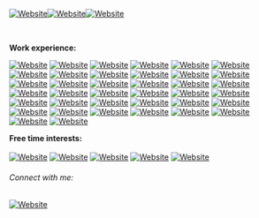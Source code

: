 <!--### Greetings! <img src="https://media.giphy.com/media/hvRJCLFzcasrR4ia7z/giphy.gif" width="18px">-->

<!--I'm Yawar P.<br/>-->
[![Website](https://img.shields.io/badge/Software%20%20Engineer-darkblue?style=for-the-badge)](https://github.com/YawarPandar)[![Website](https://img.shields.io/badge/InfoSec%20%20Enthusiastic-darkred?style=for-the-badge)](https://github.com/YawarPandar)[![Website](https://img.shields.io/badge/Casual%20%20Gamer-yellow?style=for-the-badge)](https://github.com/YawarPandar)
<!--
![Badge](https://github-readme-stats.vercel.app/api/top-langs/?username=YawarPandar&theme=highcontrast)
![Badge](https://github-readme-stats.vercel.app/api?username=YawarPandar&theme=blue-green)
-->
<!--Currently working on software outsourcing services for banking and financial companies, and also learning about networking stuff by myself.<br/>--><br/>
**Work experience:**<br/>

[![Website](https://img.shields.io/badge/Visual%20%20Studio%20%20.Net-white?style=flat&logo=visual-studio&logoColor=blue)](https://visualstudio.microsoft.com/vs/) 
[![Website](https://img.shields.io/badge/.NET-white?style=flat&logo=.net&logoColor=purple)](https://dotnet.microsoft.com/) 
[![Website](https://img.shields.io/badge/Visual%20%20Studio%20%20Code-white?style=flat&logo=visual-studio-code&logoColor=blue)](https://code.visualstudio.com/) 
[![Website](https://img.shields.io/badge/Red%20%20Hat%20%20CodeReady%20%20Studio-white?style=flat&logo=red-hat&logoColor=red)](https://www.redhat.com/en/technologies/jboss-middleware/codeready-studio) 
[![Website](https://img.shields.io/badge/Microsoft%20%20SQL%20%20Server-white?style=flat&logo=microsoft-sql-server&logoColor=black)](https://www.microsoft.com/en-us/sql-server/sql-server-2019) 
[![Website](https://img.shields.io/badge/Oracle-white?style=flat&logo=oracle&logoColor=orange)](https://www.oracle.com/database/) 
[![Website](https://img.shields.io/badge/MySQL-white?style=flat&logo=mysql&logoColor=blue)](https://www.mysql.com/) 
[![Website](https://img.shields.io/badge/MongoDB-white?style=flat&logo=mongodb&logoColor=brightgreen)](https://www.mongodb.com/) 
[![Website](https://img.shields.io/badge/Microsoft%20%20Azure-white?style=flat&logo=microsoft-azure&logoColor=blue)](https://azure.microsoft.com/en-us/) 
[![Website](https://img.shields.io/badge/Amazon%20%20AWS-white?style=flat&logo=amazon-aws&logoColor=yellowgreen)](https://aws.amazon.com/) 
[![Website](https://img.shields.io/badge/C%23-white?style=flat&logo=c-sharp&logoColor=blue)](https://docs.microsoft.com/en-us/dotnet/csharp/) 
[![Website](https://img.shields.io/badge/Angular-white?style=flat&logo=angular&logoColor=red)](https://angular.io/) 
[![Website](https://img.shields.io/badge/Java-white?style=flat&logo=openjdk&logoColor=red)](https://www.java.com/) 
[![Website](https://img.shields.io/badge/JavaScript-white?style=flat&logo=javascript&logoColor=yellow)](https://www.javascript.com/) 
[![Website](https://img.shields.io/badge/JQuery-white?style=flat&logo=jquery&logoColor=blue)](https://jquery.com/) 
[![Website](https://img.shields.io/badge/TypeScript-white?style=flat&logo=typescript&logoColor=blue)](https://www.typescriptlang.org/) 
[![Website](https://img.shields.io/badge/PHP-white?style=flat&logo=php&logoColor=blueviolet)](https://www.php.net/) 
[![Website](https://img.shields.io/badge/Power%20%20BI-white?style=flat&logo=power-bi&logoColor=yellow)](https://powerbi.microsoft.com/) 
[![Website](https://img.shields.io/badge/Microsoft%20%20Visio-white?style=flat&logo=microsoft-visio&logoColor=blue)](https://office.live.com/start/visio.aspx) 
[![Website](https://img.shields.io/badge/Red%20%20Hat%20%20JBoss%20%20Fuse%20%20Karaf-white?style=flat&logo=red-hat&logoColor=red)](https://github.com/jboss-fuse/fuse-karaf) 
[![Website](https://img.shields.io/badge/Red%20%20Hat%20%20JBoss%20%20EAP-white?style=flat&logo=red-hat&logoColor=red)](https://www.redhat.com/en/technologies/jboss-middleware/application-platform) 
[![Website](https://img.shields.io/badge/Red%20%20Hat%20%20JBoss%20%20BRMS-white?style=flat&logo=red-hat&logoColor=red)](https://www.cmsdistribution.com/product/red-hat-jboss-brms/) [![Website](https://img.shields.io/badge/Apache%20%20HTTP%20%20Server-white?style=flat&logo=apache&logoColor=red)](https://httpd.apache.org/) 
[![Website](https://img.shields.io/badge/Swagger-white?style=flat&logo=swagger&logoColor=green)](https://swagger.io/)
[![Website](https://img.shields.io/badge/Jenkins-white?style=flat&logo=jenkins)](https://www.jenkins.io/)
[![Website](https://img.shields.io/badge/New%20Relic-white?style=flat&logo=newrelic&logoColor=green)](https://newrelic.com/es)
[![Website](https://img.shields.io/badge/C%2b%2b-white?style=flat&logo=cplusplus&logoColor=blue)](https://en.cppreference.com/w/)
[![Website](https://img.shields.io/badge/RabbitMQ-white?style=flat&logo=rabbitmq&logoColor=orange)](https://www.rabbitmq.com/)
[![Website](https://img.shields.io/badge/Github-white?style=flat&logo=github&logoColor=black)](https://github.com/)
[![Website](https://img.shields.io/badge/Postman-white?style=flat&logo=postman&logoColor=orange)](https://www.postman.com/)
[![Website](https://img.shields.io/badge/Windows%2011-white?style=flat&logo=windows11&logoColor=blue)](https://www.microsoft.com/es-es/software-download/windows11)
[![Website](https://img.shields.io/badge/Ubuntu-white?style=flat&logo=ubuntu&logoColor=orange)](https://ubuntu.com/)
[![Website](https://img.shields.io/badge/Debian-white?style=flat&logo=debian&logoColor=red)](https://www.debian.org/)
[![Website](https://img.shields.io/badge/ArgoCD-white?style=flat&logo=argo&logoColor=orange)](https://argo-cd.readthedocs.io/en/stable/)
[![Website](https://img.shields.io/badge/Docker-white?style=flat&logo=docker&logoColor=blue)](https://kubernetes.io/)
[![Website](https://img.shields.io/badge/Kubernetes-white?style=flat&logo=kubernetes&logoColor=blue)](https://kubernetes.io/)
[![Website](https://img.shields.io/badge/Powershell%20Scripting-white?style=flat&logo=powershell&logoColor=blue)](https://github.com/PowerShell/PowerShell)
[![Website](https://img.shields.io/badge/Python%20Scripting-white?style=flat&logo=python&logoColor=blue)](https://github.com/PowerShell/PowerShell)

 
**Free time interests:**<br/>  
[![Website](https://img.shields.io/badge/Kali%20%20Linux-white?style=flat&logo=kali-linux&logoColor=black)](https://www.kali.org/) 
[![Website](https://img.shields.io/badge/Android-white?style=flat&logo=android&logoColor=green)](https://www.android.com/) 
[![Website](https://img.shields.io/badge/Android%20%20Studio-white?style=flat&logo=android-studio&logoColor=green)](https://developer.android.com/studio/) 
[![Website](https://img.shields.io/badge/PS%20%20Vita-white?style=flat&logo=playstation-vita&logoColor=blue)](https://en.wikipedia.org/wiki/PlayStation_Vita) 
[![Website](https://img.shields.io/badge/Crunchyroll-white?style=flat&logo=crunchyroll&logoColor=orange)](https://www.crunchyroll.com/)

###### Connect with me: 
[![Website](https://img.shields.io/badge/LinkedIn-blue?style=flat&logo=linkedin)][linkedin]
<br />
<!-- variables used above -->
[website]: https://www.facebook.com/mf.ramirezl
[twitter]: https://twitter.com/YawarPandar
[linkedin]: https://www.linkedin.com/in/mauricioramirezrl/
